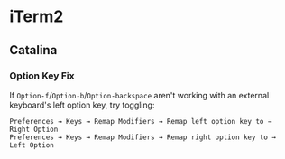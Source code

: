 iTerm2
===

Catalina
---

### Option Key Fix

If `Option-f`/`Option-b`/`Option-backspace` aren't working with an external keyboard's left option key, try toggling:

```
Preferences → Keys → Remap Modifiers → Remap left option key to → Right Option
Preferences → Keys → Remap Modifiers → Remap right option key to → Left Option
```
